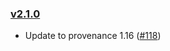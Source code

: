 ### [v2.1.0](https://github.com/provenance-io/provwasm/tree/v2.1.0)

* Update to provenance 1.16 ([#118](https://github.com/provenance-io/provwasm/issues/118))
